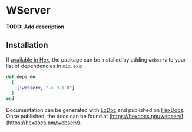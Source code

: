 # WServer

**TODO: Add description**

## Installation

If [available in Hex](https://hex.pm/docs/publish), the package can be installed
by adding `webserv` to your list of dependencies in `mix.exs`:

```elixir
def deps do
  [
    {:webserv, "~> 0.1.0"}
  ]
end
```

Documentation can be generated with [ExDoc](https://github.com/elixir-lang/ex_doc)
and published on [HexDocs](https://hexdocs.pm). Once published, the docs can
be found at [https://hexdocs.pm/webserv](https://hexdocs.pm/webserv).

